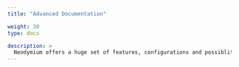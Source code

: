 ```yaml
---
title: "Advanced Documentation"

weight: 30
type: docs

description: >
  Neodymium offers a huge set of features, configurations and possiblities which will be addressed here in detail.
--- 
```

